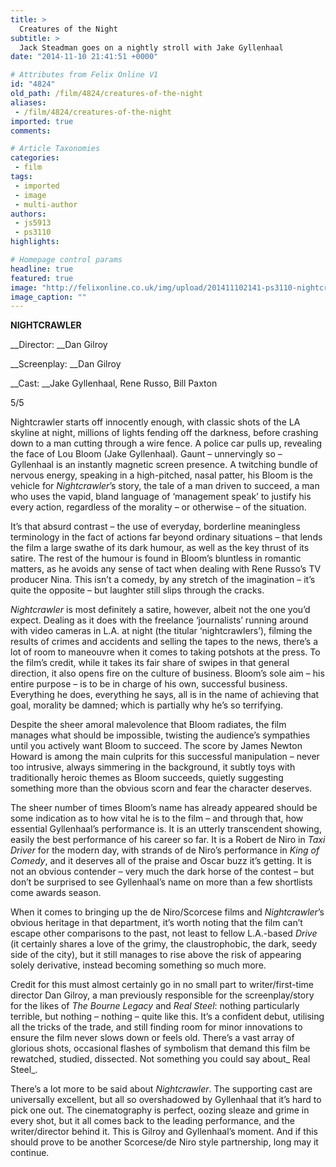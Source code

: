 ```yaml
---
title: >
  Creatures of the Night
subtitle: >
  Jack Steadman goes on a nightly stroll with Jake Gyllenhaal
date: "2014-11-10 21:41:51 +0000"

# Attributes from Felix Online V1
id: "4824"
old_path: /film/4824/creatures-of-the-night
aliases:
 - /film/4824/creatures-of-the-night
imported: true
comments:

# Article Taxonomies
categories:
 - film
tags:
 - imported
 - image
 - multi-author
authors:
 - js5913
 - ps3110
highlights:

# Homepage control params
headline: true
featured: true
image: "http://felixonline.co.uk/img/upload/201411102141-ps3110-nightcrawler-teaser.jpg"
image_caption: ""
---
```


__NIGHTCRAWLER__

__Director: __Dan Gilroy

__Screenplay: __Dan Gilroy

__Cast: __Jake Gyllenhaal, Rene Russo, Bill Paxton

5/5

Nightcrawler starts off innocently enough, with classic shots of the LA skyline at night, millions of lights fending off the darkness, before crashing down to a man cutting through a wire fence. A police car pulls up, revealing the face of Lou Bloom (Jake Gyllenhaal). Gaunt – unnervingly so – Gyllenhaal is an instantly magnetic screen presence. A twitching bundle of nervous energy, speaking in a high-pitched, nasal patter, his Bloom is the vehicle for _Nightcrawler_’s story, the tale of a man driven to succeed, a man who uses the vapid, bland language of ‘management speak’ to justify his every action, regardless of the morality – or otherwise – of the situation.

It’s that absurd contrast – the use of everyday, borderline meaningless terminology in the fact of actions far beyond ordinary situations – that lends the film a large swathe of its dark humour, as well as the key thrust of its satire. The rest of the humour is found in Bloom’s bluntless in romantic matters, as he avoids any sense of tact when dealing with Rene Russo’s TV producer Nina. This isn’t a comedy, by any stretch of the imagination – it’s quite the opposite – but laughter still slips through the cracks.

_Nightcrawler_ is most definitely a satire, however, albeit not the one you’d expect. Dealing as it does with the freelance ‘journalists’ running around with video cameras in L.A. at night (the titular ‘nightcrawlers’), filming the results of crimes and accidents and selling the tapes to the news, there’s a lot of room to maneouvre when it comes to taking potshots at the press. To the film’s credit, while it takes its fair share of swipes in that general direction, it also opens fire on the culture of business. Bloom’s sole aim – his entire purpose – is to be in charge of his own, successful business. Everything he does, everything he says, all is in the name of achieving that goal, morality be damned; which is partially why he’s so terrifying.

Despite the sheer amoral malevolence that Bloom radiates, the film manages what should be impossible, twisting the audience’s sympathies until you actively want Bloom to succeed. The score by James Newton Howard is among the main culprits for this successful manipulation – never too intrusive, always simmering in the background, it subtly toys with traditionally heroic themes as Bloom succeeds, quietly suggesting something more than the obvious scorn and fear the character deserves.

The sheer number of times Bloom’s name has already appeared should be some indication as to how vital he is to the film – and through that, how essential Gyllenhaal’s performance is. It is an utterly transcendent showing, easily the best performance of his career so far. It is a Robert de Niro in _Taxi Driver_ for the modern day, with strands of de Niro’s performance in _King of Comedy_, and it deserves all of the praise and Oscar buzz it’s getting. It is not an obvious contender – very much the dark horse of the contest – but don’t be surprised to see Gyllenhaal’s name on more than a few shortlists come awards season.

When it comes to bringing up the de Niro/Scorcese films and _Nightcrawler_’s obvious heritage in that department, it’s worth noting that the film can’t escape other comparisons to the past, not least to fellow L.A.-based _Drive_ (it certainly shares a love of the grimy, the claustrophobic, the dark, seedy side of the city), but it still manages to rise above the risk of appearing solely derivative, instead becoming something so much more.

Credit for this must almost certainly go in no small part to writer/first-time director Dan Gilroy, a man previously responsible for the screenplay/story for the likes of _The Bourne Legacy_ and _Real Steel_: nothing particularly terrible, but nothing – nothing – quite like this. It’s a confident debut, utilising all the tricks of the trade, and still finding room for minor innovations to ensure the film never slows down or feels old. There’s a vast array of glorious shots, occasional flashes of symbolism that demand this film be rewatched, studied, dissected. Not something you could say about_ Real Steel_.

There’s a lot more to be said about _Nightcrawler_. The supporting cast are universally excellent, but all so overshadowed by Gyllenhaal that it’s hard to pick one out. The cinematography is perfect, oozing sleaze and grime in every shot, but it all comes back to the leading performance, and the writer/director behind it. This is Gilroy and Gyllenhaal’s moment. And if this should prove to be another Scorcese/de Niro style partnership, long may it continue.
